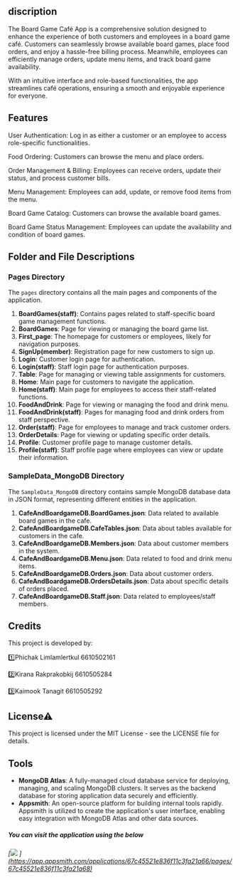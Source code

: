 ## discription

The Board Game Café App is a comprehensive solution designed to enhance the experience of both customers and employees in a board game café. Customers can seamlessly browse available board games, place food orders, and enjoy a hassle-free billing process. Meanwhile, employees can efficiently manage orders, update menu items, and track board game availability.

With an intuitive interface and role-based functionalities, the app streamlines café operations, ensuring a smooth and enjoyable experience for everyone.

## Features

User Authentication: Log in as either a customer or an employee to access role-specific functionalities.

Food Ordering: Customers can browse the menu and place orders.

Order Management & Billing: Employees can receive orders, update their status, and process customer bills.

Menu Management: Employees can add, update, or remove food items from the menu.

Board Game Catalog: Customers can browse the available board games.

Board Game Status Management: Employees can update the availability and condition of board games.

## Folder and File Descriptions

### Pages Directory

The `pages` directory contains all the main pages and components of the application.

1. **BoardGames(staff)**: Contains pages related to staff-specific board game management functions.
2. **BoardGames**: Page for viewing or managing the board game list.
3. **First_page**: The homepage for customers or employees, likely for navigation purposes.
4. **SignUp(member)**: Registration page for new customers to sign up.
5. **Login**: Customer login page for authentication.
6. **Login(staff)**: Staff login page for authentication purposes.
7. **Table**: Page for managing or viewing table assignments for customers.
8. **Home**: Main page for customers to navigate the application.
9. **Home(staff)**: Main page for employees to access their staff-related functions.
10. **FoodAndDrink**: Page for viewing or managing the food and drink menu.
11. **FoodAndDrink(staff)**: Pages for managing food and drink orders from staff perspective.
12. **Order(staff)**: Page for employees to manage and track customer orders.
13. **OrderDetails**: Page for viewing or updating specific order details.
14. **Profile**: Customer profile page to manage customer details.
15. **Profile(staff)**: Staff profile page where employees can view or update their information.

### SampleData_MongoDB Directory
The `SampleData_MongoDB` directory contains sample MongoDB database data in JSON format, representing different entities in the application.

1. **CafeAndBoardgameDB.BoardGames.json**: Data related to available board games in the cafe.
2. **CafeAndBoardgameDB.CafeTables.json**: Data about tables available for customers in the cafe.
3. **CafeAndBoardgameDB.Members.json**: Data about customer members in the system.
4. **CafeAndBoardgameDB.Menu.json**: Data related to food and drink menu items.
5. **CafeAndBoardgameDB.Orders.json**: Data about customer orders.
6. **CafeAndBoardgameDB.OrdersDetails.json**: Data about specific details of orders placed.
7. **CafeAndBoardgameDB.Staff.json**: Data related to employees/staff members.

## Credits
This project is developed by:

1️⃣Phichak Limlamlertkul 6610502161

2️⃣Kirana Rakprakobkij 6610505284

3️⃣Kaimook Tanagit 6610505292

## License⚠
This project is licensed under the MIT License - see the LICENSE file for details.

## Tools
- **MongoDB Atlas**: A fully-managed cloud database service for deploying, managing, and scaling MongoDB clusters. It serves as the backend database for storing application data securely and efficiently.
- **Appsmith**: An open-source platform for building internal tools rapidly. Appsmith is utilized to create the application's user interface, enabling easy integration with MongoDB Atlas and other data sources.

##### You can visit the application using the below 

###### [![](https://assets.appsmith.com/git-sync/Buttons.svg) ][(https://app.appsmith.com/applications/67c45521e836f11c3fa21a66/pages/67c45521e836f11c3fa21a68)](https://app.appsmith.com/app/boardgame-cafe/first-page-67c518e7352cc33eef815e46?branch=main&embed=true)
